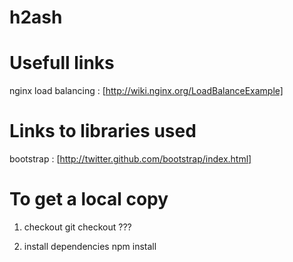 h2ash
=====

Usefull links
=============
nginx load balancing : [http://wiki.nginx.org/LoadBalanceExample]


Links to libraries used
=======================
bootstrap : [http://twitter.github.com/bootstrap/index.html]


To get a local copy 
===================
1) checkout 
   git checkout ???

2) install dependencies
   npm install
   
   
